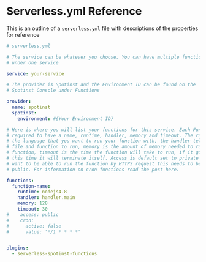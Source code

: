 <!--
title: Serverless Framework - Spotinst Guide - Serverless.yml Reference 
menuText: Serverless.yml
menuOrder: 4
description: Serverless.yml reference
layout: Doc
-->
# Serverless.yml Reference

This is an outline of a `serverless.yml` file with descriptions of the properties for reference

```yml
# serverless.yml

# The service can be whatever you choose. You can have multiple functions 
# under one service

service: your-service

# The provider is Spotinst and the Environment ID can be found on the 
# Spotinst Console under Functions

provider:
  name: spotinst
  spotinst:
    environment: #{Your Environment ID}

# Here is where you will list your functions for this service. Each Function is 
# required to have a name, runtime, handler, memory and timeout. The runtime is 
# the language that you want to run your function with, the handler tells which 
# file and function to run, memory is the amount of memory needed to run your 
# function, timeout is the time the function will take to run, if it goes over 
# this time it will terminate itself. Access is default set to private so if you 
# want to be able to run the function by HTTPS request this needs to be set to 
# public. For information on cron functions read the post here.

functions:
  function-name:
    runtime: nodejs4.8
    handler: handler.main
    memory: 128
    timeout: 30
#    access: public
#    cron:
#      active: false
#      value: '*/1 * * * *'


plugins:
  - serverless-spotinst-functions
```